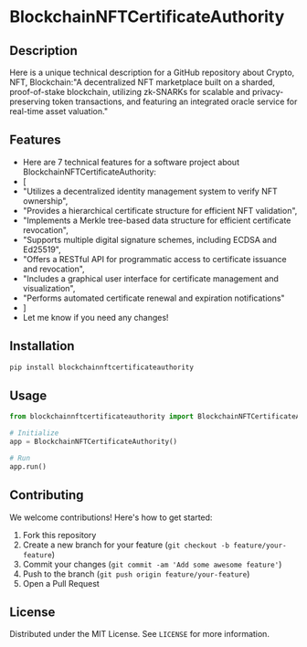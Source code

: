 # BlockchainNFTCertificateAuthority

## Description

Here is a unique technical description for a GitHub repository about Crypto, NFT, Blockchain:"A decentralized NFT marketplace built on a sharded, proof-of-stake blockchain, utilizing zk-SNARKs for scalable and privacy-preserving token transactions, and featuring an integrated oracle service for real-time asset valuation."

## Features

- Here are 7 technical features for a software project about BlockchainNFTCertificateAuthority:
- [
- "Utilizes a decentralized identity management system to verify NFT ownership",
- "Provides a hierarchical certificate structure for efficient NFT validation",
- "Implements a Merkle tree-based data structure for efficient certificate revocation",
- "Supports multiple digital signature schemes, including ECDSA and Ed25519",
- "Offers a RESTful API for programmatic access to certificate issuance and revocation",
- "Includes a graphical user interface for certificate management and visualization",
- "Performs automated certificate renewal and expiration notifications"
- ]
- Let me know if you need any changes!
## Installation

```bash
pip install blockchainnftcertificateauthority
```

## Usage

```python
from blockchainnftcertificateauthority import BlockchainNFTCertificateAuthority

# Initialize
app = BlockchainNFTCertificateAuthority()

# Run
app.run()
```

## Contributing

We welcome contributions! Here's how to get started:

1. Fork this repository
2. Create a new branch for your feature (`git checkout -b feature/your-feature`)
3. Commit your changes (`git commit -am 'Add some awesome feature'`)
4. Push to the branch (`git push origin feature/your-feature`)
5. Open a Pull Request

## License

Distributed under the MIT License. See `LICENSE` for more information.
